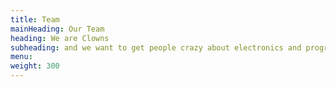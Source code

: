 ```yaml
---
title: Team
mainHeading: Our Team
heading: We are Clowns
subheading: and we want to get people crazy about electronics and programming
menu:
weight: 300
---
```

